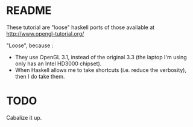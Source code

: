 # README

These tutorial are "loose" haskell ports of those available at http://www.opengl-tutorial.org/

"Loose", because :

- They use OpenGL 3.1, instead of the original 3.3 (the laptop I'm using only has an Intel HD3000 chipset).
- When Haskell allows me to take shortcuts (i.e. reduce the verbosity), then I do take them.

# TODO

Cabalize it up.

